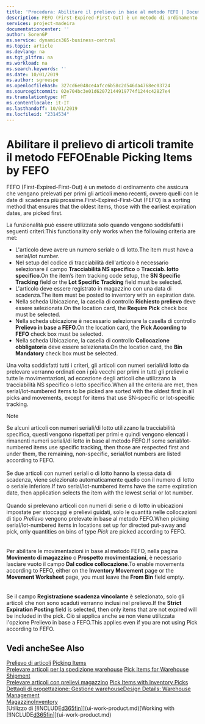 ```yaml
---
title: 'Procedura: Abilitare il prelievo in base al metodo FEFO | Documenti Microsoft'
description: FEFO (First-Expired-First-Out) è un metodo di ordinamento che assicura che vengano prelevati per primi gli articoli meno recenti, ovvero quelli con le date di scadenza più prossime.
services: project-madeira
documentationcenter: ''
author: SorenGP
ms.service: dynamics365-business-central
ms.topic: article
ms.devlang: na
ms.tgt_pltfrm: na
ms.workload: na
ms.search.keywords: ''
ms.date: 10/01/2019
ms.author: sgroespe
ms.openlocfilehash: 327cd6e048ce4afcc6b58c2d546da4768ec03724
ms.sourcegitcommit: 02e704bc3e01d62072144919774f1244c42827e4
ms.translationtype: HT
ms.contentlocale: it-IT
ms.lasthandoff: 10/01/2019
ms.locfileid: "2314534"
---
```

# <a name="enable-picking-items-by-fefo"></a><span data-ttu-id="8c8e5-103">Abilitare il prelievo di articoli tramite il metodo FEFO</span><span class="sxs-lookup"><span data-stu-id="8c8e5-103">Enable Picking Items by FEFO</span></span>
<span data-ttu-id="8c8e5-104">FEFO (First-Expired-First-Out) è un metodo di ordinamento che assicura che vengano prelevati per primi gli articoli meno recenti, ovvero quelli con le date di scadenza più prossime.</span><span class="sxs-lookup"><span data-stu-id="8c8e5-104">First-Expired-First-Out (FEFO) is a sorting method that ensures that the oldest items, those with the earliest expiration dates, are picked first.</span></span>  

 <span data-ttu-id="8c8e5-105">La funzionalità può essere utilizzata solo quando vengono soddisfatti i seguenti criteri:</span><span class="sxs-lookup"><span data-stu-id="8c8e5-105">This functionality only works when the following criteria are met:</span></span>  

-   <span data-ttu-id="8c8e5-106">L'articolo deve avere un numero seriale o di lotto.</span><span class="sxs-lookup"><span data-stu-id="8c8e5-106">The item must have a serial/lot number.</span></span>  
-   <span data-ttu-id="8c8e5-107">Nel setup del codice di tracciabilità dell'articolo è necessario selezionare il campo **Tracciabilità NS specifico** o **Tracciab. lotto specifico**.</span><span class="sxs-lookup"><span data-stu-id="8c8e5-107">On the item’s item tracking code setup, the **SN Specific Tracking** field or the **Lot Specific Tracking** field must be selected.</span></span>  
-   <span data-ttu-id="8c8e5-108">L'articolo deve essere registrato in magazzino con una data di scadenza.</span><span class="sxs-lookup"><span data-stu-id="8c8e5-108">The item must be posted to inventory with an expiration date.</span></span>  
-   <span data-ttu-id="8c8e5-109">Nella scheda Ubicazione, la casella di controllo **Richiesto prelievo** deve essere selezionata.</span><span class="sxs-lookup"><span data-stu-id="8c8e5-109">On the location card, the **Require Pick** check box must be selected.</span></span>  
-   <span data-ttu-id="8c8e5-110">Nella scheda ubicazione è necessario selezionare la casella di controllo **Prelievo in base a FEFO**.</span><span class="sxs-lookup"><span data-stu-id="8c8e5-110">On the location card, the **Pick According to FEFO** check box must be selected.</span></span>  
-   <span data-ttu-id="8c8e5-111">Nella scheda Ubicazione, la casella di controllo **Collocazione obbligatoria** deve essere selezionata.</span><span class="sxs-lookup"><span data-stu-id="8c8e5-111">On the location card, the **Bin Mandatory** check box must be selected.</span></span>  

 <span data-ttu-id="8c8e5-112">Una volta soddisfatti tutti i criteri, gli articoli con numeri seriali/di lotto da prelevare verranno ordinati con i più vecchi per primi in tutti gli prelievi e tutte le movimentazioni, ad eccezione degli articoli che utilizzano la tracciabilità NS specifico o lotto specifico.</span><span class="sxs-lookup"><span data-stu-id="8c8e5-112">When all the criteria are met, then serial/lot-numbered items to be picked are sorted with the oldest first in all picks and movements, except for items that use SN-specific or lot-specific tracking.</span></span>  

> [!NOTE]  
> <span data-ttu-id="8c8e5-113">Se alcuni articoli con numeri seriali/di lotto utilizzano la tracciabilità specifica, questi vengono rispettati per primi e quindi vengono elencati i rimanenti numeri seriali/di lotto in base al metodo FEFO.</span><span class="sxs-lookup"><span data-stu-id="8c8e5-113">If some serial/lot-numbered items use specific tracking, then those are respected first and under them, the remaining, non-specific, serial/lot numbers are listed according to FEFO.</span></span>
<br /><br />
<span data-ttu-id="8c8e5-114">Se due articoli con numeri seriali o di lotto hanno la stessa data di scadenza, viene selezionato automaticamente quello con il numero di lotto o seriale inferiore.</span><span class="sxs-lookup"><span data-stu-id="8c8e5-114">If two serial/lot-numbered items have the same expiration date, then application selects the item with the lowest serial or lot number.</span></span>
<br /><br />
<span data-ttu-id="8c8e5-115">Quando si prelevano articoli con numeri di serie o di lotto in ubicazioni impostate per stoccaggi e prelievi guidati, solo le quantità nelle collocazioni di tipo *Prelievo* vengono prelevate in base al metodo FEFO.</span><span class="sxs-lookup"><span data-stu-id="8c8e5-115">When picking serial/lot-numbered items in locations set up for directed put-away and pick, only quantities on bins of type *Pick* are picked according to FEFO.</span></span>  
<br /><br />
<span data-ttu-id="8c8e5-116">Per abilitare le movimentazioni in base al metodo FEFO, nella pagina **Movimento di magazzino** o **Prospetto movimentazioni**, è necessario lasciare vuoto il campo **Dal codice collocazione**.</span><span class="sxs-lookup"><span data-stu-id="8c8e5-116">To enable movements according to FEFO, either on the **Inventory Movement** page or the **Movement Worksheet** page, you must leave the **From Bin** field empty.</span></span>  
<br /><br />
<span data-ttu-id="8c8e5-117">Se il campo **Registrazione scadenza vincolante** è selezionato, solo gli articoli che non sono scaduti verranno inclusi nel prelievo.</span><span class="sxs-lookup"><span data-stu-id="8c8e5-117">If the **Strict Expiration Posting** field is selected, then only items that are not expired will be included in the pick.</span></span> <span data-ttu-id="8c8e5-118">Ciò si applica anche se non viene utilizzata l'opzione Prelievo in base a FEFO.</span><span class="sxs-lookup"><span data-stu-id="8c8e5-118">This applies even if you are not using Pick according to FEFO.</span></span>

## <a name="see-also"></a><span data-ttu-id="8c8e5-119">Vedi anche</span><span class="sxs-lookup"><span data-stu-id="8c8e5-119">See Also</span></span>  
<span data-ttu-id="8c8e5-120">[Prelievo di articoli](warehouse-pick-items.md) </span><span class="sxs-lookup"><span data-stu-id="8c8e5-120">[Picking Items](warehouse-pick-items.md) </span></span>  
<span data-ttu-id="8c8e5-121">[Prelevare articoli per la spedizione warehouse](warehouse-how-to-pick-items-for-warehouse-shipment.md) </span><span class="sxs-lookup"><span data-stu-id="8c8e5-121">[Pick Items for Warehouse Shipment](warehouse-how-to-pick-items-for-warehouse-shipment.md) </span></span>  
<span data-ttu-id="8c8e5-122">[Prelevare articoli con prelievi magazzino](warehouse-how-to-pick-items-with-inventory-picks.md) </span><span class="sxs-lookup"><span data-stu-id="8c8e5-122">[Pick Items with Inventory Picks](warehouse-how-to-pick-items-with-inventory-picks.md) </span></span>  
[<span data-ttu-id="8c8e5-123">Dettagli di progettazione: Gestione warehouse</span><span class="sxs-lookup"><span data-stu-id="8c8e5-123">Design Details: Warehouse Management</span></span>](design-details-warehouse-management.md)  
[<span data-ttu-id="8c8e5-124">Magazzino</span><span class="sxs-lookup"><span data-stu-id="8c8e5-124">Inventory</span></span>](inventory-manage-inventory.md)  
<span data-ttu-id="8c8e5-125">[Utilizzo di [!INCLUDE[d365fin](includes/d365fin_md.md)]](ui-work-product.md)</span><span class="sxs-lookup"><span data-stu-id="8c8e5-125">[Working with [!INCLUDE[d365fin](includes/d365fin_md.md)]](ui-work-product.md)</span></span>
